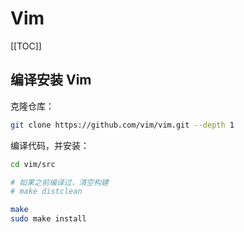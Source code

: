 # Vim

[[TOC]]

## 编译安装 Vim

克隆仓库：

```bash
git clone https://github.com/vim/vim.git --depth 1
```

编译代码，并安装：

```bash
cd vim/src

# 如果之前编译过，清空构建
# make distclean

make
sudo make install
```
